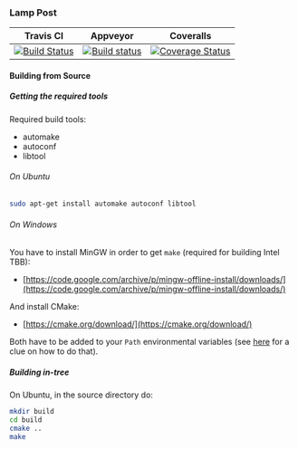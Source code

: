 ### Lamp Post

| Travis CI | Appveyor | Coveralls |
|:---:|:---:|:---:|
| [![Build Status](https://travis-ci.org/fairlight1337/LampPost.svg?branch=master)](https://travis-ci.org/fairlight1337/LampPost) | [![Build status](https://ci.appveyor.com/api/projects/status/hy51dcigae860x1d/branch/master?svg=true)](https://ci.appveyor.com/project/fairlight1337/lamppost/branch/master) | [![Coverage Status](https://coveralls.io/repos/github/fairlight1337/LampPost/badge.svg?branch=master&service=github)](https://coveralls.io/github/fairlight1337/LampPost?branch=master) |

#### Building from Source

##### Getting the required tools

Required build tools:
 * automake
 * autoconf
 * libtool

###### On Ubuntu

```bash
sudo apt-get install automake autoconf libtool
```

###### On Windows

You have to install MinGW in order to get `make` (required for building Intel TBB):
 * [https://code.google.com/archive/p/mingw-offline-install/downloads/](https://code.google.com/archive/p/mingw-offline-install/downloads/)

And install CMake:
 * [https://cmake.org/download/](https://cmake.org/download/)

Both have to be added to your `Path` environmental variables (see [here](https://stackoverflow.com/questions/9546324/adding-directory-to-path-environment-variable-in-windows#comment14126970_9546345) for a clue on how to do that).

##### Building in-tree

On Ubuntu, in the source directory do:
```bash
mkdir build
cd build
cmake ..
make
```
